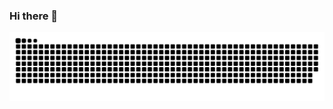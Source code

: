 ### Hi there 👋

<picture>
  <source media="(prefers-color-scheme: dark)" srcset="https://raw.githubusercontent.com/LushaocaiLushaocai/output/github-contribution-grid-snake-dark.svg">
  <source media="(prefers-color-scheme: light)" srcset="https://raw.githubusercontent.com/Lushaocai/Lushaocai/output/github-contribution-grid-snake.svg">
  <img alt="github contribution grid snake animation" src="https://raw.githubusercontent.com/Lushaocai/Lushaocai/output/github-contribution-grid-snake.svg">
</picture>


<!--
**Lushaocai/Lushaocai** is a ✨ _special_ ✨ repository because its `README.md` (this file) appears on your GitHub profile.

Here are some ideas to get you started:

- 🔭 I’m currently working on ...
- 🌱 I’m currently learning ...
- 👯 I’m looking to collaborate on ...
- 🤔 I’m looking for help with ...
- 💬 Ask me about ...
- 📫 How to reach me: ...
- 😄 Pronouns: ...
- ⚡ Fun fact: ...
-->
